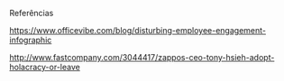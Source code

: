 Referências

https://www.officevibe.com/blog/disturbing-employee-engagement-infographic

http://www.fastcompany.com/3044417/zappos-ceo-tony-hsieh-adopt-holacracy-or-leave
